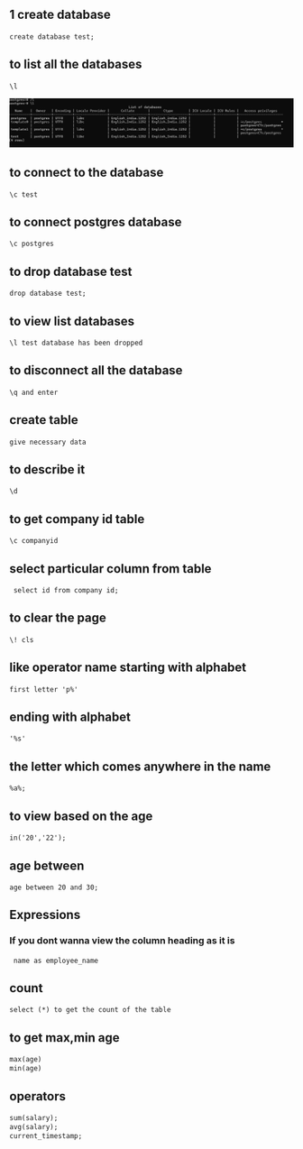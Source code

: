 ## 1 create database
``` 
create database test;
```
## to list all the databases
```
\l
```
![alt text](image.png)
## to connect to the database
``` 
\c test
```
## to connect postgres database
```
\c postgres
```
## to drop database test
```
drop database test;
```
## to view list databases
```
\l test database has been dropped
```
## to disconnect all the database
```
\q and enter
```
## create table
``` 
give necessary data
```
## to describe it
```
\d
```
## to get company id table
```
\c companyid
```
## select particular column from table
```
 select id from company id;
```
## to clear the page
```
\! cls
```
## like operator  name starting with  alphabet
```
first letter 'p%'
```
## ending with alphabet
```
'%s'
```
## the letter which comes anywhere in the name
```
%a%;
```
## to view based on the age
```
in('20','22');
```
## age between
```
age between 20 and 30;
```


## Expressions

### If you dont wanna  view the column heading as it is 
``` 
 name as employee_name
```
## count 
``` 
select (*) to get the count of the table
``` 
## to get max,min age
```
max(age)
min(age)
```
## operators
```
sum(salary);
avg(salary);
current_timestamp;









